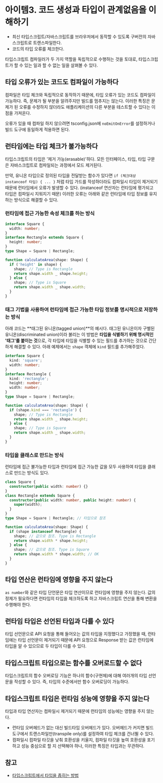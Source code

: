 # 아이템3. 코드 생성과 타입이 관계없음을 이해하기

- 최신 타입스크립트/자바스크립트를 브라우저에서 동작할 수 있도록 구버전의 자바스크립트로 트랜스파일한다.
- 코드의 타입 오류를 체크한다.

타입스크립트 컴파일러가 두 가지 역할을 독립적으로 수행하는 것을 토대로, 타입스크립트가 할 수 있는 일과 할 수 없는 일을 살펴볼 수 있다.

## 타입 오류가 있는 코드도 컴파일이 가능하다

컴파일은 타입 체크와 독립적으로 동작하기 때문에, 타입 오류가 있는 코드도 컴파일이 가능하다. 즉, 문제가 될 부분을 알려주지만 빌드를 멈추지는 않는다. 이러한 특징은 문제가 된 오류를 수정하지 않더라도 애플리케이션의 다른 부분을 테스트할 수 있다는 이점을 가져온다.

오류가 있을 때 컴파일 하지 않으려면 tsconfig.json에 `noEmitOnError`를 설정하거나 빌드 도구에 동일하게 적용하면 된다.

## 런타임에는 타입 체크가 불가능하다

타입스크립트의 타입은 '제거 가능(erasable)'하다. 모든 인터페이스, 타입, 타입 구문은 자바스크립트로 컴파일되는 과정에서 모드 제거된다.

만약, 유니온 타입으로 정의된 타입을 전달받는 함수가 있다면 `if (체크대상 instanceof 타입) { ... }` 처럼 타입 가드를 작성하더라도 컴파일시 타입이 제거되기 때문에 런타임에서 오류가 발생할 수 있다. (instanceof 연산자는 런타임에 평가되고 타입은 컴파일시 지워지기 때문) 이러한 오류는 아래와 같은 런타임에 타입 정보를 유지하는 방식으로 해결할 수 있다.

### 런타임에 접근 가능한 속성 체크를 하는 방식

```ts
interface Square {
  width: number;
}
interface Rectangle extends Square {
  height: number;
}
type Shape = Square | Rectangle;

function calculateArea(shape: Shape) {
  if ('height' in shape) {
    shape; // Type is Rectangle
    return shape.width _ shape.height;
  } else {
    shape; // Type is Square
    return shape.width _ shape.width;
  }
}
```

### 태그 기법을 사용하여 런타임에 접근 가능한 타입 정보를 명시적으로 저장하는 방식

아래 코드는 **태그된 유니온(tagged union)**의 예시다. 태그된 유니온이자 구별된 유니온(discriminated union)이라 불리는 이 방법은 **타입을 식별하기 위해 명시적인 '태그'를 붙이는 것**으로, 각 타입에 타입을 식별할 수 있는 필드를 추가하는 것으로 간단하게 해결할 수 있다. 아래 예제에서는 `shape` 객체에 `kind` 필드를 추가해주었다.

```ts
interface Square {
  kind: 'square';
  width: number;
}
interface Rectangle {
  kind: 'rectangle';
  height: number;
  width: number;
}
type Shape = Square | Rectangle;

function calculateArea(shape: Shape) {
  if (shape.kind === 'rectangle') {
    shape; // Type is Rectangle
    return shape.width _ shape.height;
  } else {
    shape; // Type is Square
    return shape.width _ shape.width;
  }
}
```

### 타입을 클래스로 만드는 방식

런타임에 접근 불가능한 타입과 런타임에 접근 가능한 값을 모두 사용하여 타입을 클래스로 만드는 방식도 있다.

```ts
class Square {
  constructor(public width: number) {}
}
class Rectangle extends Square {
  constructor(public width: number, public height: number) {
    super(width);
  }
}
type Shape = Square | Rectangle; // 타입으로 참조

function calculateArea(shape: Shape) {
  if (shape instanceof Rectangle) {
    shape; // 값으로 참조. Type is Rectangle
    return shape.width * shape.height;
  } else {
    shape; // 값으로 참조. Type is Square
    return shape.width * shape.width; // OK
  }
}
```

## 타입 연산은 런타임에 영향을 주지 않는다

`as number`와 같은 타입 단언문은 타입 연산이므로 런타임에 영향을 주지 않는다. 값의 정제가 필요하다면 런타임의 타입을 체크하도록 하고 자바스크립트 연산을 통해 변환을 수행해야 한다.

## 런타임 타입은 선언된 타입과 다를 수 있다

타입 선언문으로 API 요청을 통해 들어오는 값의 타입을 지정했다고 가정했을 때, 런타임에는 타입 선언문이 제거되기 때문에 API 요청으로 Response 받는 값은 런타임에 타입을 알 수 있으므로 두 타입이 다를 수 있다.

## 타입스크립트 타입으로는 함수를 오버로드할 수 없다

타입스크립트의 함수 오버로딩 기능은 하나의 함수(구현체)에 대해 여러개의 타입 선언문을 작성할 수 있다. 즉, 타입의 수준에서만 함수 오버로딩이 가능하다.

## 타입스크립트 타입은 런타임 성능에 영향을 주지 않는다

타입과 타입 연산자는 컴파일시 제거되기 때문에 런타임의 성능에는 영향을 주지 않는다.

- 런타임 오버헤드가 없는 대신 빌드타임 오버헤드가 있다. 오버헤드가 커지면 빌드 도구에서 트랜스파일만(transpile only)를 설정하여 타입 체크를 건너뛸 수 있다.
- 컴파일시 컴파일 타깃을 낮춰 호환성을 키울지, 컴파일 타깃을 높여 호환성을 포기하고 성능 중심으로 할 지 선택해야 하나, 이러한 특징은 타입과는 무관하다.

## 참고

- [타입스크립트에서 타입을 좁히는 방법](https://www.yongdam.sh/blog/effective-typescript-narrowing)
